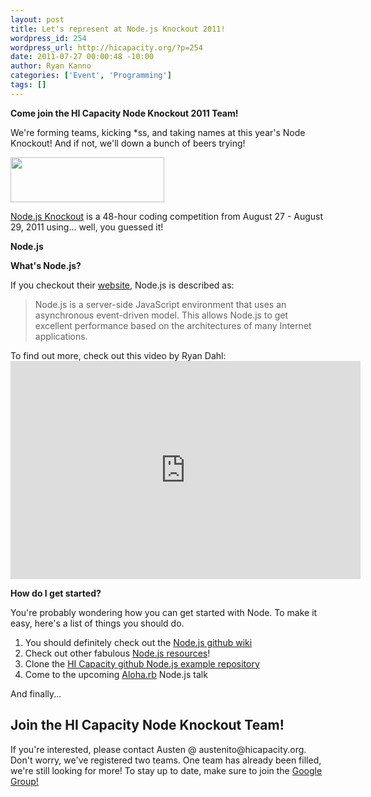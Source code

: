 ```yaml
--- 
layout: post
title: Let's represent at Node.js Knockout 2011!
wordpress_id: 254
wordpress_url: http://hicapacity.org/?p=254
date: 2011-07-27 00:00:48 -10:00
author: Ryan Kanno
categories: ['Event', 'Programming']
tags: []
---
```

<strong>Come join the HI Capacity Node Knockout 2011 Team!</strong>

We're forming teams, kicking *ss, and taking names at this year's Node Knockout! And if not, we'll down a bunch of beers trying!

<a href="http://hicapacity.org/wp-content/uploads/2011/07/nodeko.png"><img class="alignright size-full wp-image-263" title="nodeko" src="http://hicapacity.org/wp-content/uploads/2011/07/nodeko.png" alt="" width="246" height="72" /></a>

<a href="http://nodeknockout.com/">Node.js Knockout</a> is a 48-hour coding competition from August 27 - August 29, 2011 using... well, you guessed it!

<strong>Node.js</strong>

<strong>What's Node.js?</strong>

If you checkout their <a href="http://nodejs.org/">website</a>, Node.js is described as:
<blockquote>Node.js is a server-side JavaScript environment that uses an asynchronous event-driven model. This allows Node.js to get excellent performance based on the architectures of many Internet applications.</blockquote>
To find out more, check out this video by Ryan Dahl:

<iframe width="560" height="349" src="http://www.youtube.com/embed/jo_B4LTHi3I?wmode=transparent" frameborder="0" allowfullscreen></iframe>

<strong>How do I get started?</strong>

You're probably wondering how you can get started with Node. To make it easy, here's a list of things you should do.
<ol>
	<li>You should definitely check out the <a title="Node.js Github wiki" href="https://github.com/joyent/node/wiki" target="_blank">Node.js github wiki</a></li>
	<li>Check out other fabulous <a title="Node.js Resources" href="https://github.com/joyent/node/wiki/Resources" target="_blank">Node.js resources</a>!</li>
	<li>Clone the <a title="HI Capacity repository" href="https://github.com/hicapacity/nodejs-examples" target="_blank">HI Capacity github Node.js example repository</a></li>
	<li>Come to the upcoming <a title="Aloha.rb" href="http://aloharb.org/" target="_blank">Aloha.rb</a> Node.js talk</li>
</ol>
<div>And finally...</div>
<h2>Join the HI Capacity Node Knockout Team!</h2>
<div>If you're interested, please contact Austen @ austenito@hicapacity.org. Don't worry, we've registered two teams.  One team has already been filled, we're still looking for more! To stay up to date, make sure to join the <a title="Honolulu Makerspace" href="http://groups.google.com/group/honolulu-makerspace" target="_blank">Google Group!</a></div>